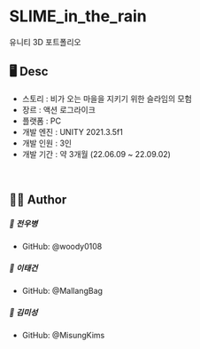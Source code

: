 # SLIME_in_the_rain
유니티 3D 포트폴리오

## 🖥 Desc
* 스토리 : 비가 오는 마을을 지키기 위한 슬라임의 모험
* 장르 : 액션 로그라이크
* 플랫폼 : PC
* 개발 엔진 : UNITY 2021.3.5f1
* 개발 인원 : 3인
* 개발 기간 : 약 3개월 (22.06.09 ~ 22.09.02)

<br>
  
## 👨‍💻 Author
##### 👤 전우병
* GitHub: @woody0108

##### 👤 이태건
* GitHub: @MallangBag

##### 👤 김미성
* GitHub: @MisungKims
